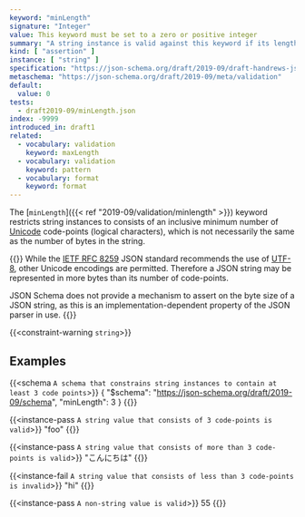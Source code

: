 ```yaml
---
keyword: "minLength"
signature: "Integer"
value: This keyword must be set to a zero or positive integer
summary: "A string instance is valid against this keyword if its length is greater than, or equal to, the value of this keyword."
kind: [ "assertion" ]
instance: [ "string" ]
specification: "https://json-schema.org/draft/2019-09/draft-handrews-json-schema-validation-02#rfc.section.6.3.2"
metaschema: "https://json-schema.org/draft/2019-09/meta/validation"
default:
  value: 0
tests:
  - draft2019-09/minLength.json
index: -9999
introduced_in: draft1
related:
  - vocabulary: validation
    keyword: maxLength
  - vocabulary: validation
    keyword: pattern
  - vocabulary: format
    keyword: format
---
```


The [`minLength`]({{< ref "2019-09/validation/minlength" >}}) keyword restricts string instances to consists of an inclusive
minimum number of [Unicode](https://unicode.org) code-points (logical
characters), which is not necessarily the same as the number of bytes in the
string.

{{<learning-more>}} While the [IETF RFC
8259](https://www.rfc-editor.org/rfc/rfc8259) JSON standard recommends the use
of [UTF-8](https://en.wikipedia.org/wiki/UTF-8), other Unicode encodings are
permitted. Therefore a JSON string may be represented in more bytes than its
number of code-points.

JSON Schema does not provide a mechanism to assert on the byte size of a JSON
string, as this is an implementation-dependent property of the JSON parser in
use.  {{</learning-more>}}

{{<constraint-warning `string`>}}

## Examples

{{<schema `A schema that constrains string instances to contain at least 3 code points`>}}
{
  "$schema": "https://json-schema.org/draft/2019-09/schema",
  "minLength": 3
}
{{</schema>}}

{{<instance-pass `A string value that consists of 3 code-points is valid`>}}
"foo"
{{</instance-pass>}}

{{<instance-pass `A string value that consists of more than 3 code-points is valid`>}}
"こんにちは"
{{</instance-pass>}}

{{<instance-fail `A string value that consists of less than 3 code-points is invalid`>}}
"hi"
{{</instance-fail>}}

{{<instance-pass `A non-string value is valid`>}}
55
{{</instance-pass>}}
